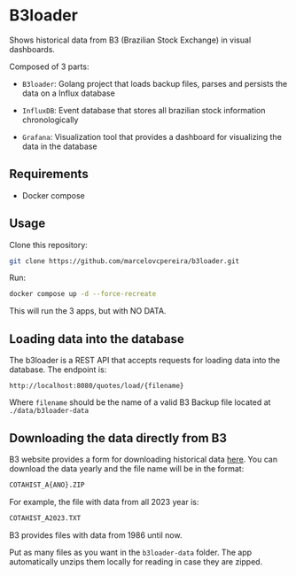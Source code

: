 # B3loader

Shows historical data from B3 (Brazilian Stock Exchange) in visual dashboards.

Composed of 3 parts:

- `B3loader`: Golang project that loads backup files, parses and persists the data on a Influx database

- `InfluxDB`: Event database that stores all brazilian stock information chronologically

- `Grafana`: Visualization tool that provides a dashboard for visualizing the data in the database

## Requirements

- Docker compose

## Usage

Clone this repository:
```bash
git clone https://github.com/marcelovcpereira/b3loader.git
```

Run:
```bash
docker compose up -d --force-recreate
```

This will run the 3 apps, but with NO DATA.

## Loading data into the database

The b3loader is a REST API that accepts requests for loading data into the database.
The endpoint is:

`http://localhost:8080/quotes/load/{filename}`

Where `filename` should be the name of a valid B3 Backup file located at `./data/b3loader-data`


## Downloading the data directly from B3

B3 website provides a form for downloading historical data [here](https://www.b3.com.br/pt_br/market-data-e-indices/servicos-de-dados/market-data/historico/mercado-a-vista/series-historicas/).
You can download the data yearly and the file name will be in the format:
```bash
COTAHIST_A{ANO}.ZIP
```
For example, the file with data from all 2023 year is:
```bash
COTAHIST_A2023.TXT
```

B3 provides files with data from 1986 until now.

Put as many files as you want in the `b3loader-data` folder.
The app automatically unzips them locally for reading in case they are zipped.